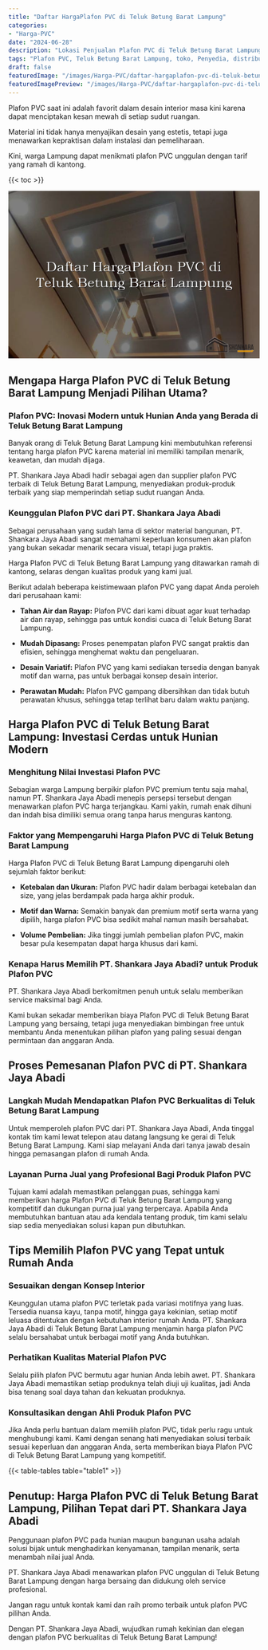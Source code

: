 ```yaml
---
title: "Daftar HargaPlafon PVC di Teluk Betung Barat Lampung"
categories:
- "Harga-PVC"
date: "2024-06-28"
description: "Lokasi Penjualan Plafon PVC di Teluk Betung Barat Lampung untuk hunian, office, dan toko. Produk terbaik, beragam motif, variasi warna modern, beserta servis instalasi oleh teknisi profesional dan kepastian resmi!|Servis distribusi Plafon PVC di Teluk Betung Barat Lampung untuk kebutuhan hunian, perkantoran, maupun toko, dengan material unggulan dan penempatan oleh tim ahli dan jaminan resmi.|Alternatif Plafon PVC di Teluk Betung Barat Lampung yang andal untuk hunian, kantor, dan ritel, dengan panel berkualitas dan instalasi ditangani oleh teknisi berpengalaman dan jaminan resmi.|Penyediaan Plafon PVC di Teluk Betung Barat Lampung untuk hunian, office, serta gerai, beserta produk terbaik dan penempatan dikerjakan oleh teknisi profesional, dilengkapi dengan jaminan resmi.}"
tags: "Plafon PVC, Teluk Betung Barat Lampung, toko, Penyedia, distributor"
draft: false
featuredImage: "/images/Harga-PVC/daftar-hargaplafon-pvc-di-teluk-betung-barat-lampung.png"
featuredImagePreview: "/images/Harga-PVC/daftar-hargaplafon-pvc-di-teluk-betung-barat-lampung.png"
---
```


Plafon PVC saat ini adalah favorit dalam desain interior masa kini karena dapat menciptakan kesan mewah di setiap sudut ruangan.

Material ini tidak hanya menyajikan desain yang estetis, tetapi juga menawarkan kepraktisan dalam instalasi dan pemeliharaan.

Kini, warga Lampung dapat menikmati plafon PVC unggulan dengan tarif yang ramah di kantong.

{{< toc >}}

![Daftar HargaPlafon PVC di Teluk Betung Barat Lampung](/images/Harga-PVC/Daftar-HargaPlafon-PVC-di-Teluk-Betung-Barat-Lampung.png)

## Mengapa Harga Plafon PVC di Teluk Betung Barat Lampung Menjadi Pilihan Utama?

### Plafon PVC: Inovasi Modern untuk Hunian Anda yang Berada di Teluk Betung Barat Lampung

Banyak orang di Teluk Betung Barat Lampung kini membutuhkan referensi tentang harga plafon PVC karena material ini memiliki tampilan menarik, keawetan, dan mudah dijaga.

PT. Shankara Jaya Abadi hadir sebagai agen dan supplier plafon PVC terbaik di Teluk Betung Barat Lampung, menyediakan produk-produk terbaik yang siap memperindah setiap sudut ruangan Anda.

### Keunggulan Plafon PVC dari PT. Shankara Jaya Abadi

Sebagai perusahaan yang sudah lama di sektor material bangunan, PT. Shankara Jaya Abadi sangat memahami keperluan konsumen akan plafon yang bukan sekadar menarik secara visual, tetapi juga praktis.

Harga Plafon PVC di Teluk Betung Barat Lampung yang ditawarkan ramah di kantong, selaras dengan kualitas produk yang kami jual.

Berikut adalah beberapa keistimewaan plafon PVC yang dapat Anda peroleh dari perusahaan kami:

- **Tahan Air dan Rayap:** Plafon PVC dari kami dibuat agar kuat terhadap air dan rayap, sehingga pas untuk kondisi cuaca di Teluk Betung Barat Lampung.

- **Mudah Dipasang:** Proses penempatan plafon PVC sangat praktis dan efisien, sehingga menghemat waktu dan pengeluaran.

- **Desain Variatif:** Plafon PVC yang kami sediakan tersedia dengan banyak motif dan warna, pas untuk berbagai konsep desain interior.

- **Perawatan Mudah:** Plafon PVC gampang dibersihkan dan tidak butuh perawatan khusus, sehingga tetap terlihat baru dalam waktu panjang.

## Harga Plafon PVC di Teluk Betung Barat Lampung: Investasi Cerdas untuk Hunian Modern

### Menghitung Nilai Investasi Plafon PVC

Sebagian warga Lampung berpikir plafon PVC premium tentu saja mahal, namun PT. Shankara Jaya Abadi menepis persepsi tersebut dengan menawarkan plafon PVC harga terjangkau. Kami yakin, rumah enak dihuni dan indah bisa dimiliki semua orang tanpa harus menguras kantong.

### Faktor yang Mempengaruhi Harga Plafon PVC di Teluk Betung Barat Lampung

Harga Plafon PVC di Teluk Betung Barat Lampung dipengaruhi oleh sejumlah faktor berikut:

- **Ketebalan dan Ukuran:** Plafon PVC hadir dalam berbagai ketebalan dan size, yang jelas berdampak pada harga akhir produk.

- **Motif dan Warna:** Semakin banyak dan premium motif serta warna yang dipilih, harga plafon PVC bisa sedikit mahal namun masih bersahabat.

- **Volume Pembelian:** Jika tinggi jumlah pembelian plafon PVC, makin besar pula kesempatan dapat harga khusus dari kami.

### Kenapa Harus Memilih PT. Shankara Jaya Abadi? untuk Produk Plafon PVC

PT. Shankara Jaya Abadi berkomitmen penuh untuk selalu memberikan service maksimal bagi Anda.

Kami bukan sekadar memberikan biaya Plafon PVC di Teluk Betung Barat Lampung yang bersaing, tetapi juga menyediakan bimbingan free untuk membantu Anda menentukan pilihan plafon yang paling sesuai dengan permintaan dan anggaran Anda.

## Proses Pemesanan Plafon PVC di PT. Shankara Jaya Abadi

### Langkah Mudah Mendapatkan Plafon PVC Berkualitas di Teluk Betung Barat Lampung

Untuk memperoleh plafon PVC dari PT. Shankara Jaya Abadi, Anda tinggal kontak tim kami lewat telepon atau datang langsung ke gerai di Teluk Betung Barat Lampung. Kami siap melayani Anda dari tanya jawab desain hingga pemasangan plafon di rumah Anda.

### Layanan Purna Jual yang Profesional Bagi Produk Plafon PVC

Tujuan kami adalah memastikan pelanggan puas, sehingga kami memberikan harga Plafon PVC di Teluk Betung Barat Lampung yang kompetitif dan dukungan purna jual yang terpercaya. Apabila Anda membutuhkan bantuan atau ada kendala tentang produk, tim kami selalu siap sedia menyediakan solusi kapan pun dibutuhkan.

## Tips Memilih Plafon PVC yang Tepat untuk Rumah Anda

### Sesuaikan dengan Konsep Interior

Keunggulan utama plafon PVC terletak pada variasi motifnya yang luas. Tersedia nuansa kayu, tanpa motif, hingga gaya kekinian, setiap motif leluasa ditentukan dengan kebutuhan interior rumah Anda. PT. Shankara Jaya Abadi di Teluk Betung Barat Lampung menjamin harga plafon PVC selalu bersahabat untuk berbagai motif yang Anda butuhkan.

### Perhatikan Kualitas Material Plafon PVC

Selalu pilih plafon PVC bermutu agar hunian Anda lebih awet. PT. Shankara Jaya Abadi memastikan setiap produknya telah diuji uji kualitas, jadi Anda bisa tenang soal daya tahan dan kekuatan produknya.

### Konsultasikan dengan Ahli Produk Plafon PVC

Jika Anda perlu bantuan dalam memilih plafon PVC, tidak perlu ragu untuk menghubungi kami. Kami dengan senang hati menyediakan solusi terbaik sesuai keperluan dan anggaran Anda, serta memberikan biaya Plafon PVC di Teluk Betung Barat Lampung yang kompetitif.

{{< table-tables table="table1" >}}

## Penutup: Harga Plafon PVC di Teluk Betung Barat Lampung, Pilihan Tepat dari PT. Shankara Jaya Abadi

Penggunaan plafon PVC pada hunian maupun bangunan usaha adalah solusi bijak untuk menghadirkan kenyamanan, tampilan menarik, serta menambah nilai jual Anda.

PT. Shankara Jaya Abadi menawarkan plafon PVC unggulan di Teluk Betung Barat Lampung dengan harga bersaing dan didukung oleh service profesional.

Jangan ragu untuk kontak kami dan raih promo terbaik untuk plafon PVC pilihan Anda.

Dengan PT. Shankara Jaya Abadi, wujudkan rumah kekinian dan elegan dengan plafon PVC berkualitas di Teluk Betung Barat Lampung!
